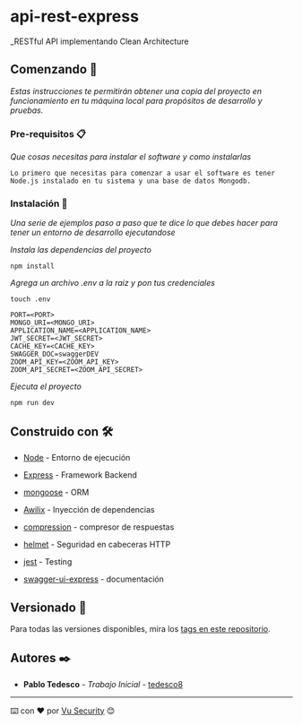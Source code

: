 # api-rest-express
_RESTful API implementando Clean Architecture

## Comenzando 🚀

_Estas instrucciones te permitirán obtener una copia del proyecto en funcionamiento en tu máquina local para propósitos de desarrollo y pruebas._


### Pre-requisitos 📋

_Que cosas necesitas para instalar el software y como instalarlas_

```
Lo primero que necesitas para comenzar a usar el software es tener Node.js instalado en tu sistema y una base de datos Mongodb.
```

### Instalación 🔧

_Una serie de ejemplos paso a paso que te dice lo que debes hacer para tener un entorno de desarrollo ejecutandose_

_Instala las dependencias del proyecto_

```
npm install
```

_Agrega un archivo .env a la raiz y pon tus credenciales_

```
touch .env

PORT=<PORT>
MONGO_URI=<MONGO_URI>
APPLICATION_NAME=<APPLICATION_NAME>
JWT_SECRET=<JWT_SECRET>
CACHE_KEY=<CACHE_KEY>
SWAGGER_DOC=swaggerDEV
ZOOM_API_KEY=<ZOOM_API_KEY>
ZOOM_API_SECRET=<ZOOM_API_SECRET>
```

_Ejecuta el proyecto_

```
npm run dev
```
## Construido con 🛠️

* [Node](https://nodejs.dev/) - Entorno de ejecución
* [Express](https://expressjs.com/es/) - Framework Backend
* [mongoose](https://mongoosejs.com/) - ORM
* [Awilix](https://github.com/jeffijoe/awilix) - Inyección de dependencias
* [compression](https://www.npmjs.com/package/compression) - compresor de respuestas
* [helmet](https://helmetjs.github.io/) - Seguridad en cabeceras HTTP
* [jest](https://jestjs.io/) - Testing

* [swagger-ui-express](http://raw.githack.com/MrRio/jsPDF/master/docs/index.html) - documentación
## Versionado 📌

Para todas las versiones disponibles, mira los [tags en este repositorio](https://github.com/tu/proyecto/tags).

## Autores ✒️

* **Pablo Tedesco** - *Trabajo Inicial* - [tedesco8](https://github.com/tedesco8)



---
⌨️ con ❤️ por [Vu Security](https://www.vusecurity.com/es) 😊